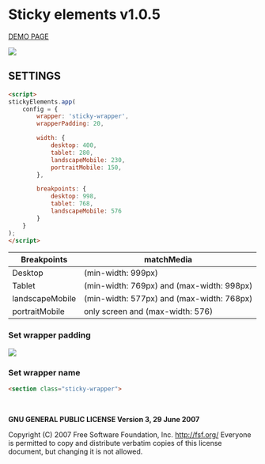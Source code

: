 # Sticky elements v1.0.5

<a href="http://zsoltkiraly.com/developments/sticky-elements/" target="_blank">DEMO PAGE</a>

<img src="http://zsoltkiraly.com/developments/_images/sticky-elements-001.jpg">

## SETTINGS

```html
<script>
stickyElements.app(
    config = {
        wrapper: 'sticky-wrapper',
        wrapperPadding: 20,

        width: {
            desktop: 400,
            tablet: 280,
            landscapeMobile: 230,
            portraitMobile: 150,
        },

        breakpoints: {
            desktop: 998,
            tablet: 768,
            landscapeMobile: 576
        }
    }
);
</script>
```
Breakpoints | matchMedia |
----------- | ---------- |
Desktop | (min-width: 999px)
Tablet | (min-width: 769px) and (max-width: 998px)
landscapeMobile | (min-width: 577px) and (max-width: 768px)
portraitMobile | only screen and (max-width: 576)

### Set wrapper padding
<img src="http://zsoltkiraly.com/developments/_images/sticky-elements-002.jpg">

### Set wrapper name
```html
<section class="sticky-wrapper">
```

<br />

<b>GNU GENERAL PUBLIC LICENSE Version 3, 29 June 2007</b>

Copyright (C) 2007 Free Software Foundation, Inc. <http://fsf.org/>
Everyone is permitted to copy and distribute verbatim copies of this license document, but changing it is not allowed.
